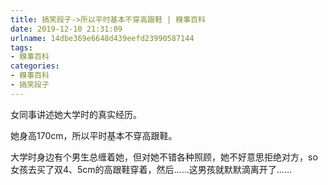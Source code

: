 ```yaml
---
title: 搞笑段子->所以平时基本不穿高跟鞋 | 糗事百科
date: 2019-12-10 21:31:09
urlname: 14dbe369e6648d439eefd23990587144
tags: 
- 糗事百科
categories:
- 糗事百科
- 搞笑段子
---
```

女同事讲述她大学时的真实经历。

她身高170cm，所以平时基本不穿高跟鞋。

大学时身边有个男生总缠着她，但对她不错各种照顾，她不好意思拒绝对方，so女孩去买了双4、5cm的高跟鞋穿着，然后……这男孩就默默滴离开了……


